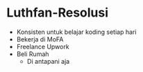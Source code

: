 # Luthfan-Resolusi
- Konsisten untuk belajar koding setiap hari
- Bekerja di MoFA
- Freelance Upwork
- Beli Rumah
  - Di antapani aja
